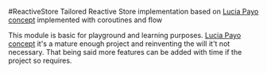 #ReactiveStore
Tailored Reactive Store implementation based on [Lucia Payo concept](https://medium.com/insiden26/reactive-clean-architecture-with-android-architecture-components-685a6682e0ca)
implemented with coroutines and flow

This module is basic for playground and learning purposes. [Lucia Payo concept](https://github.com/dropbox/Store)
it's a mature enough project and  reinventing the will it't not necessary. That being said more features can be added with time
if the project so requires.